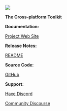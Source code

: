 <!-- Plugin description -->
[![](https://haxe.org/img/haxe-logo-horizontal-on-dark.png)](https://haxe.org)

**The Cross-platform Toolkit**

**Documentation:**

[Project Web Site](https://intellij-haxe.org)

**Release Notes:**

[README](https://github.com/HaxeFoundation/intellij-haxe/blob/master/README.md)

**Source Code:**

[GitHub](https://github.com/HaxeFoundation/intellij-haxe)

**Support:**

[Haxe Discord](https://discord.gg/wjMnqJAz8D)

[Community Discourse](https://community.haxe.org/)
<!-- Plugin description end -->